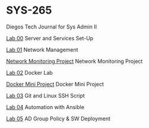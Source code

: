 # SYS-265
Diegos Tech Journal for Sys Admin II

[Lab 00](https://github.com/dpzrz/SYS-265/blob/main/lab00.md) Server and Services Set-Up

[Lab 01](https://github.com/dpzrz/SYS-265/blob/main/lab01.md) Network Management

[Network Monitoring Project]() Network Monitoring Project

[Lab 02](https://github.com/dpzrz/SYS-265/blob/main/lab02.md) Docker Lab

[Docker Mini Project](https://github.com/dpzrz/Docker-Mini-Project-SYS265) Docker Mini Project

[Lab 03](https://github.com/dpzrz/SYS-265/blob/main/lab03.md) Git and Linux SSH Script

[Lab 04](https://github.com/dpzrz/SYS-265/blob/main/lab04.md) Automation with Ansible

[Lab 05](https://github.com/dpzrz/SYS-265/blob/main/lab05.md) AD Group Policy & SW Deployment
